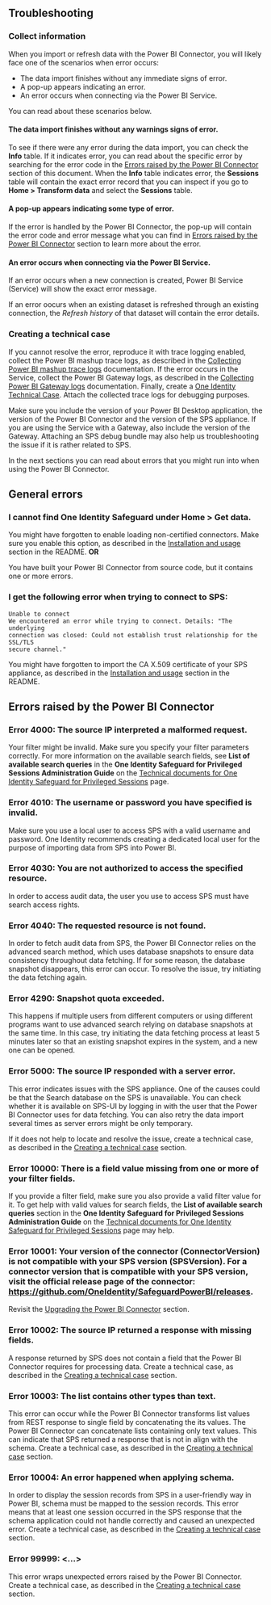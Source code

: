 ## Troubleshooting

### Collect information

When you import or refresh data with the Power BI Connector, you will likely face one of the scenarios when error occurs:

- The data import finishes without any immediate signs of error.
- A pop-up appears indicating an error.
- An error occurs when connecting via the Power BI Service.

You can read about these scenarios below.

#### The data import finishes without any warnings signs of error.

To see if there were any error during the data import, you can check the **Info** table. If it indicates error, you can read about the specific error by searching for the error code in the [Errors raised by the Power BI Connector] section of this document. When the **Info** table indicates error, the **Sessions** table will contain the exact error record that you can inspect if you go to **Home > Transform data** and select the **Sessions** table.

#### A pop-up appears indicating some type of error.

If the error is handled by the Power BI Connector, the pop-up will contain the error code and error message what you can find in [Errors raised by the Power BI Connector] section to learn more about the error.

#### An error occurs when connecting via the Power BI Service.

If an error occurs when a new connection is created, Power BI Service (Service) will show the exact error message.

If an error oocurs when an existing dataset is refreshed through an existing connection, the _Refresh history_ of that dataset will contain the error details.

### Creating a technical case

If you cannot resolve the error, reproduce it with trace logging enabled, collect the Power BI mashup trace logs, as described in the [Collecting Power BI mashup trace logs] documentation. If the error occurs in the Service, collect the Power BI Gateway logs, as described in the [Collecting Power BI Gateway logs] documentation.
Finally, create a [One Identity Technical Case]. Attach the collected trace logs for debugging purposes.

Make sure you include the version of your Power BI Desktop application, the version of the Power BI Connector and the version of the SPS appliance. If you are using the Service with a Gateway, also include the version of the Gateway. Attaching an SPS debug bundle may also help us troubleshooting the issue if it is rather related to SPS.

In the next sections you can read about errors that you might run into when using the Power BI Connector.

## General errors

### I cannot find One Identity Safeguard under Home > Get data.

You might have forgotten to enable loading non-certified connectors. Make sure you enable this option, as described in the [Installation and usage] section in the README. **OR**

You have built your Power BI Connector from source code, but it contains one or more errors.

### I get the following error when trying to connect to SPS:

```
Unable to connect
We encountered an error while trying to connect. Details: "The underlying
connection was closed: Could not establish trust relationship for the SSL/TLS
secure channel."
```

You might have forgotten to import the CA X.509 certificate of your SPS appliance, as described in the [Installation and usage] section in the README.

## Errors raised by the Power BI Connector

### Error 4000: The source IP interpreted a malformed request.

Your filter might be invalid. Make sure you specify your filter parameters correctly. For more information on the available search fields, see **List of available search queries** in the **One Identity Safeguard for Privileged Sessions Administration Guide** on the [Technical documents for One Identity Safeguard for Privileged Sessions] page.

### Error 4010: The username or password you have specified is invalid.

Make sure you use a local user to access SPS with a valid username and password. One Identity recommends creating a dedicated local user for the purpose of importing data from SPS into Power BI.

### Error 4030: You are not authorized to access the specified resource.

In order to access audit data, the user you use to access SPS must have search access rights.

### Error 4040: The requested resource is not found.

In order to fetch audit data from SPS, the Power BI Connector relies on the advanced search method, which uses database snapshots to ensure data consistency throughout data fetching. If for some reason, the database snapshot disappears, this error can occur. To resolve the issue, try initiating the data fetching again.

### Error 4290: Snapshot quota exceeded.

This happens if multiple users from different computers or using different programs want to use advanced search relying on database snapshots at the same time. In this case, try initiating the data fetching process at least 5 minutes later so that an existing snapshot expires in the system, and a new one can be opened.

### Error 5000: The source IP responded with a server error.

This error indicates issues with the SPS appliance. One of the causes could be that the Search database on the SPS is unavailable. You can check whether it is available on SPS-UI by logging in with the user that the Power BI Connector uses for data fetching. You can also retry the data import several times as server errors might be only temporary.

If it does not help to locate and resolve the issue, create a technical case, as described in the [Creating a technical case] section.

### Error 10000: There is a field value missing from one or more of your filter fields.

If you provide a filter field, make sure you also provide a valid filter value for it. To get help with valid values for search fields, the **List of available search queries** section in the **One Identity Safeguard for Privileged Sessions Administration Guide** on the [Technical documents for One Identity Safeguard for Privileged Sessions] page may help.

### Error 10001: Your version of the connector (ConnectorVersion) is not compatible with your SPS version (SPSVersion). For a connector version that is compatible with your SPS version, visit the official release page of the connector: https://github.com/OneIdentity/SafeguardPowerBI/releases.

Revisit the [Upgrading the Power BI Connector] section.

### Error 10002: The source IP returned a response with missing fields.

A response returned by SPS does not contain a field that the Power BI Connector requires for processing data. Create a technical case, as described in the [Creating a technical case] section.

### Error 10003: The list contains other types than text.

This error can occur while the Power BI Connector transforms list values from REST response to single field by concatenating the its values. The Power BI Connector can concatenate lists containing only text values. This can indicate that SPS returned a response that is not in align with the schema. Create a technical case, as described in the [Creating a technical case] section.

### Error 10004: An error happened when applying schema.

In order to display the session records from SPS in a user-friendly way in Power BI, schema must be mapped to the session records. This error means that at least one session occurred in the SPS response that the schema application could not handle correctly and caused an unexpected error. Create a technical case, as described in the [Creating a technical case] section.

### Error 99999: <...>

This error wraps unexpected errors raised by the Power BI Connector. Create a technical case, as described in the [Creating a technical case] section.

<!-- Links -->

[Creating a technical case]: #creating-a-technical-case
[Errors raised by the Power BI Connector]: #errors-raised-by-the-power-bi-connector

[Installation and usage]: README.md#installation-and-usage
[Upgrading the Power BI Connector]: README.md#upgrading-the-power-bi-connector

[Technical documents for One Identity Safeguard for Privileged Sessions]: https://support.oneidentity.com/one-identity-safeguard-for-privileged-sessions/technical-documents
[One Identity Technical Case]: https://support.oneidentity.com/create-service-request

[Collecting Power BI mashup trace logs]: https://learn.microsoft.com/en-us/power-bi/fundamentals/desktop-diagnostics#collecting-mashup-traces
[Collecting Power BI Gateway logs]: https://learn.microsoft.com/en-us/data-integration/gateway/service-gateway-tshoot#collect-logs-from-the-on-premises-data-gateway-app

<!-- Links END -->
